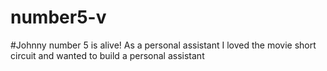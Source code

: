 # number5-v
#Johnny number 5 is alive! As a personal assistant I loved the movie short circuit and wanted to build a personal assistant 

